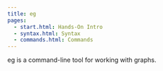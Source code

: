 ```yaml
---
title: eg
pages:
  - start.html: Hands-On Intro
  - syntax.html: Syntax
  - commands.html: Commands
---
```


eg is a command-line tool for working with graphs.
